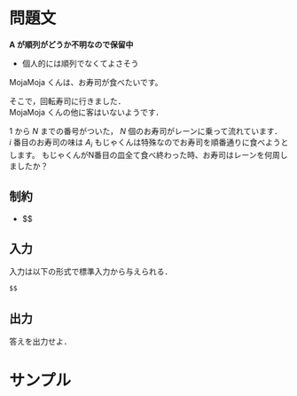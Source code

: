 問題文
=====

**A が順列がどうか不明なので保留中**
- 個人的には順列でなくてよさそう

MojaMoja くんは、お寿司が食べたいです。

そこで，回転寿司に行きました．  
MojaMoja くんの他に客はいないようです．  

$1$ から $N$ までの番号がついた， $N$ 個のお寿司がレーンに乗って流れています．  
$i$ 番目のお寿司の味は $A_i$ 
もじゃくんは特殊なのでお寿司を順番通りに食べようとします。
もじゃくんがN番目の皿全て食べ終わった時、お寿司はレーンを何周しましたか？


制約
-----
- $$

入力
-----
入力は以下の形式で標準入力から与えられる．
```md
$$ 
```

出力
-----
答えを出力せよ．  

サンプル
=====
```入力例1

```
```出力例1

```

